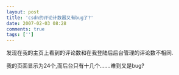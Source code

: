 ```yaml
---
layout: post
title: 'csdn的评论计数器又有bug了?'
date: 2007-02-03 08:28
comments: true
tags: ['']
---
```


发现在我的主页上看到的评论数和在我登陆后后台管理的评论数不相同.

我的页面显示为24个,而后台只有十几个.......难到又是bug?

